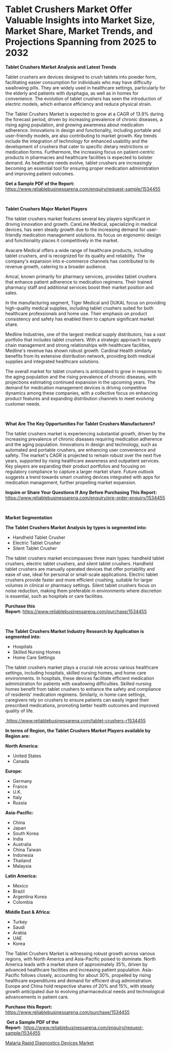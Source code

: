 <p><h1>Tablet Crushers Market Offer Valuable Insights into Market Size, Market Share, Market Trends, and Projections Spanning from 2025 to 2032</h1></p><p><strong>Tablet Crushers Market Analysis and Latest Trends</strong></p>
<p><p>Tablet crushers are devices designed to crush tablets into powder form, facilitating easier consumption for individuals who may have difficulty swallowing pills. They are widely used in healthcare settings, particularly for the elderly and patients with dysphagia, as well as in homes for convenience. The evolution of tablet crushers has seen the introduction of electric models, which enhance efficiency and reduce physical strain.</p><p>The Tablet Crushers Market is expected to grow at a CAGR of 13.9% during the forecast period, driven by increasing prevalence of chronic diseases, a rising aging population, and growing awareness about medication adherence. Innovations in design and functionality, including portable and user-friendly models, are also contributing to market growth. Key trends include the integration of technology for enhanced usability and the development of crushers that cater to specific dietary restrictions or medication forms. Furthermore, the increasing focus on patient-centric products in pharmacies and healthcare facilities is expected to bolster demand. As healthcare needs evolve, tablet crushers are increasingly becoming an essential tool for ensuring proper medication administration and improving patient outcomes.</p></p>
<p><strong>Get a Sample PDF of the Report:&nbsp;</strong> <a href="https://www.reliablebusinessarena.com/enquiry/request-sample/1534455?utm_campaign=2800&utm_medium=2&utm_source=Github&utm_content=ia&utm_term=03032025&utm_id=tablet-crushers">https://www.reliablebusinessarena.com/enquiry/request-sample/1534455</a></p>
<p>&nbsp;</p>
<p><strong>Tablet Crushers Major Market Players</strong></p>
<p><p>The tablet crushers market features several key players significant in driving innovation and growth. CareLine Medical, specializing in medical devices, has seen steady growth due to the increasing demand for user-friendly medication management solutions. Its focus on ergonomic design and functionality places it competitively in the market.</p><p>Avacare Medical offers a wide range of healthcare products, including tablet crushers, and is recognized for its quality and reliability. The company's expansion into e-commerce channels has contributed to its revenue growth, catering to a broader audience.</p><p>Amcal, known primarily for pharmacy services, provides tablet crushers that enhance patient adherence to medication regimens. Their trained pharmacy staff and additional services boost their market position and sales.</p><p>In the manufacturing segment, Tiger Medical and DUKAL focus on providing high-quality medical supplies, including tablet crushers suited for both healthcare professionals and home use. Their emphasis on product consistency and safety has enabled them to capture significant market share.</p><p>Medline Industries, one of the largest medical supply distributors, has a vast portfolio that includes tablet crushers. With a strategic approach to supply chain management and strong relationships with healthcare facilities, Medline's revenue has shown robust growth. Cardinal Health similarly benefits from its extensive distribution network, providing both medical supplies and integrated healthcare solutions.</p><p>The overall market for tablet crushers is anticipated to grow in response to the aging population and the rising prevalence of chronic diseases, with projections estimating continued expansion in the upcoming years. The demand for medication management devices is driving competitive dynamics among these companies, with a collective focus on enhancing product features and expanding distribution channels to meet evolving customer needs.</p></p>
<p>&nbsp;</p>
<p><strong>What Are The Key Opportunities For Tablet Crushers Manufacturers?</strong></p>
<p><p>The tablet crushers market is experiencing substantial growth, driven by the increasing prevalence of chronic diseases requiring medication adherence and the aging population. Innovations in design and technology, such as automated and portable crushers, are enhancing user convenience and safety. The market's CAGR is projected to remain robust over the next five years, supported by rising healthcare awareness and outpatient services. Key players are expanding their product portfolios and focusing on regulatory compliance to capture a larger market share. Future outlook suggests a trend towards smart crushing devices integrated with apps for medication management, further propelling market expansion.</p></p>
<p><strong>Inquire or Share Your Questions If Any Before Purchasing This Report:</strong> <a href="https://www.reliablebusinessarena.com/enquiry/pre-order-enquiry/1534455?utm_campaign=2800&utm_medium=2&utm_source=Github&utm_content=ia&utm_term=03032025&utm_id=tablet-crushers">https://www.reliablebusinessarena.com/enquiry/pre-order-enquiry/1534455</a></p>
<p>&nbsp;</p>
<p><strong>Market Segmentation</strong></p>
<p><strong>The Tablet Crushers Market Analysis by types is segmented into:</strong></p>
<p><ul><li>Handheld Tablet Crusher</li><li>Electric Tablet Crusher</li><li>Silent Tablet Crusher</li></ul></p>
<p><p>The tablet crushers market encompasses three main types: handheld tablet crushers, electric tablet crushers, and silent tablet crushers. Handheld tablet crushers are manually operated devices that offer portability and ease of use, ideal for personal or small-scale applications. Electric tablet crushers provide faster and more efficient crushing, suitable for larger volumes in clinical or pharmacy settings. Silent tablet crushers focus on noise reduction, making them preferable in environments where discretion is essential, such as hospitals or care facilities.</p></p>
<p><strong>Purchase this Report:&nbsp;</strong><a href="https://www.reliablebusinessarena.com/purchase/1534455?utm_campaign=2800&utm_medium=2&utm_source=Github&utm_content=ia&utm_term=03032025&utm_id=tablet-crushers">https://www.reliablebusinessarena.com/purchase/1534455</a></p>
<p>&nbsp;</p>
<p><strong>The Tablet Crushers Market Industry Research by Application is segmented into:</strong></p>
<p><ul><li>Hospitals</li><li>Skilled Nursing Homes</li><li>Home Care Settings</li></ul></p>
<p><p>The tablet crushers market plays a crucial role across various healthcare settings, including hospitals, skilled nursing homes, and home care environments. In hospitals, these devices facilitate efficient medication administration for patients with swallowing difficulties. Skilled nursing homes benefit from tablet crushers to enhance the safety and compliance of residents' medication regimens. Similarly, in home care settings, caregivers rely on crushers to ensure patients can easily ingest their prescribed medications, promoting better health outcomes and improved quality of life.</p></p>
<p><a href="https://www.reliablebusinessarena.com/tablet-crushers-r1534455?utm_campaign=2800&utm_medium=2&utm_source=Github&utm_content=ia&utm_term=03032025&utm_id=tablet-crushers">&nbsp;https://www.reliablebusinessarena.com/tablet-crushers-r1534455</a></p>
<p><strong>In terms of Region, the Tablet Crushers Market Players available by Region are:</strong></p>
<p>
    <p> <strong> North America: </strong>
        <ul>
            <li>United States</li>
            <li>Canada</li>
        </ul>
        </p> 
    <p> <strong> Europe: </strong>
        <ul>
            <li>Germany</li>
            <li>France</li>
            <li>U.K.</li>
            <li>Italy</li>
            <li>Russia</li>
        </ul>
        </p> 
    <p> <strong> Asia-Pacific: </strong>
        <ul>
            <li>China</li>
            <li>Japan</li>
            <li>South Korea</li>
            <li>India</li>
            <li>Australia</li>
            <li>China Taiwan</li>
            <li>Indonesia</li>
            <li>Thailand</li>
            <li>Malaysia</li>
        </ul>
        </p> 
    <p> <strong> Latin America: </strong>
        <ul>
            <li>Mexico</li>
            <li>Brazil</li>
            <li>Argentina Korea</li>
            <li>Colombia</li>
        </ul>
        </p> 
    <p> <strong> Middle East & Africa: </strong>
        <ul>
            <li>Turkey</li>
            <li>Saudi</li>
            <li>Arabia</li>
            <li>UAE</li>
            <li>Korea</li>
        </ul>
    </p>
    </p>
<p><p>The Tablet Crushers Market is witnessing robust growth across various regions, with North America and Asia-Pacific poised to dominate. North America leads with a market share of approximately 35%, driven by advanced healthcare facilities and increasing patient population. Asia-Pacific follows closely, accounting for about 30%, propelled by rising healthcare expenditures and demand for efficient drug administration. Europe and China hold respective shares of 20% and 15%, with steady growth anticipated due to evolving pharmaceutical needs and technological advancements in patient care.</p></p>
<p><strong>Purchase this Report: </strong><a href="https://www.reliablebusinessarena.com/purchase/1534455?utm_campaign=2800&utm_medium=2&utm_source=Github&utm_content=ia&utm_term=03032025&utm_id=tablet-crushers">https://www.reliablebusinessarena.com/purchase/1534455</a></p>
<p>&nbsp;<strong>Get a Sample PDF of the Report:&nbsp;&nbsp;</strong><a href="https://www.reliablebusinessarena.com/enquiry/request-sample/1534455?utm_campaign=2800&utm_medium=2&utm_source=Github&utm_content=ia&utm_term=03032025&utm_id=tablet-crushers">https://www.reliablebusinessarena.com/enquiry/request-sample/1534455</a></p>
<p><strong></strong></p>
<p><p><a href="https://github.com/altafvaraswj/Market-Research-Report-List-1/blob/main/malaria-rapid-diagnostics-devices-market.md?utm_campaign=2800&utm_medium=2&utm_source=Github&utm_content=ia&utm_term=03032025&utm_id=tablet-crushers">Malaria Rapid Diagnostics Devices Market</a></p></p>